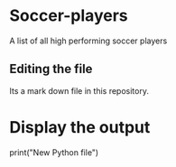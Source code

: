 # Soccer-players
A list of all high performing soccer players

## Editing the file 

Its a mark down file in this repository.

# Display the output
print("New Python file")
